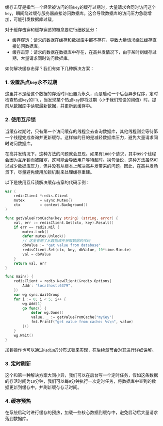缓存击穿是指当一个经常被访问的热`key`的缓存过期时，大量请求会同时访问这个`key`，瞬间绕过缓存服务器直接访问数据库。这会导致数据库的访问压力急剧增加，可能引发数据库过载。

对于缓存击穿和缓存穿透的概念要进行细致区分：

- 缓存穿透：请求的数据在缓存和数据库中都不存在，导致大量请求绕过缓存直接访问数据库。
- 缓存击穿：请求的数据在数据库中存在，在高并发情况下，由于某时刻缓存过期，大量请求同时访问数据库。

如何解决缓存击穿？我们有如下几种解决方案：

### 1. 设置热点`key`永不过期

这里并不是给这个数据的存活时间设置为永久，而是启动一个后台异步程序，定时检查热点`key`的`TTL`，当发现某个热点`key`即将过期（小于我们预设的阈值）时，提前从数据库中读取最新数据，并更新到缓存中。

### 2. 使用互斥锁

当缓存过期时，只有第一个访问缓存的线程会去查询数据库，其他线程则会等待第一个线程完成查询并更新缓存。这样做的目的是减轻数据库压力，避免大量请求同时访问数据库。

在高并发情况下，这种方法的问题就会显现。如果有`1000`个请求，其中`999`个线程会因为互斥锁而被阻塞，这可能会导致用户等待超时。换句话说，这种方法虽然可以减少数据库压力，但并没有从根本上解决高并发带来的问题。因此，在高并发场景下，尽量避免使用加锁机制来处理缓存重建。

以下是使用互斥锁解决缓存击穿的代码示例：

~~~ go
var (
	redisClient *redis.Client
	mutex       = &sync.Mutex{}
	ctx         = context.Background()
)

func getValueFromCache(key string) (string, error) {
	val, err := redisClient.Get(ctx, key).Result()
	if err == redis.Nil {
		mutex.Lock()
		defer mutex.Unlock()
		// 这里省略了从数据库中获取数据的代码
		dbValue := "get value from database"
		redisClient.Set(ctx, key, dbValue, 10*time.Minute)
		val = dbValue
	}
	return val, err
}

func main() {
	redisClient = redis.NewClient(&redis.Options{
		Addr: "localhost:6379",
	})
	var wg sync.WaitGroup
	for i := 0; i < 5; i++ {
		wg.Add(1)
		go func() {
			defer wg.Done()
			value, _ := getValueFromCache("myKey")
			fmt.Printf("get value from cache: %s\n", value)
		}()
	}
	wg.Wait()
}
~~~

加锁操作也可以通过`Redis`的分布式锁来实现，在后续章节会对其进行详细讲解。

### 3. 定时刷新

这个和第一种解决方案大同小异，我们可以在后台写一个定时任务，假如这条数据的存活时间为`10`分钟，我们可以每`9`分钟执行一次定时任务，将数据库中查到的数据更新到缓存中，并刷新缓存存活时间。

### 4. 缓存预热

在系统启动时进行缓存的预热，加载一些核心数据到缓存中，避免启动后大量请求落到数据库。